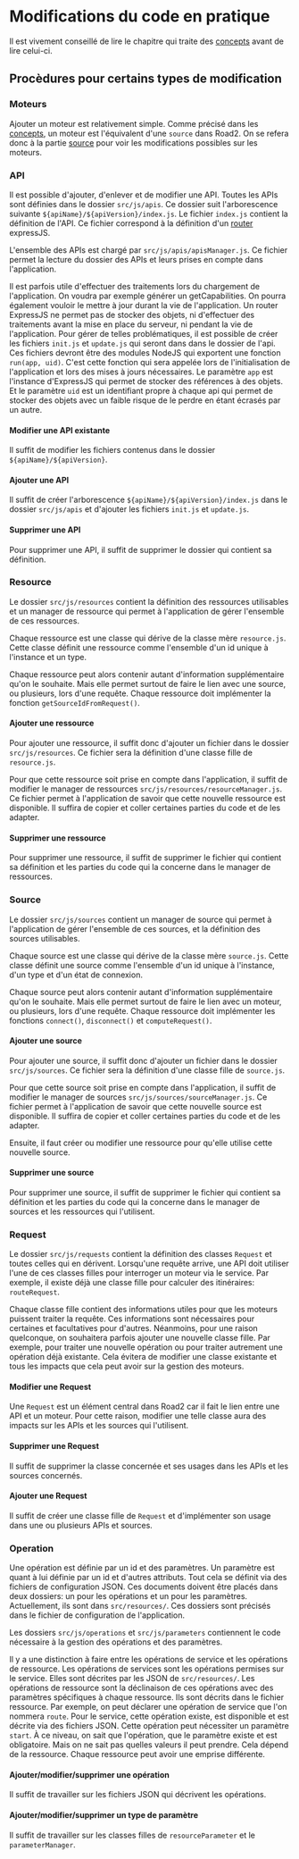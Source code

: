 # Modifications du code en pratique 

Il est vivement conseillé de lire le chapitre qui traite des [concepts](./concepts.md) avant de lire celui-ci. 

## Procèdures pour certains types de modification

### Moteurs 

Ajouter un moteur est relativement simple. Comme précisé dans les [concepts](./concepts.md), un moteur est l'équivalent d'une `source` dans Road2. On se refera donc à la partie [source](#Source) pour voir les modifications possibles sur les moteurs.

### API

Il est possible d'ajouter, d'enlever et de modifier une API. Toutes les APIs sont définies dans le dossier `src/js/apis`. Ce dossier suit l'arborescence suivante `${apiName}/${apiVersion}/index.js`. Le fichier `index.js` contient la définition de l'API. Ce fichier correspond à la définition d'un [router](https://expressjs.com/fr/4x/api.html#router) expressJS.

L'ensemble des APIs est chargé par `src/js/apis/apisManager.js`. Ce fichier permet la lecture du dossier des APIs et leurs prises en compte dans l'application.

Il est parfois utile d'effectuer des traitements lors du chargement de l'application. On voudra par exemple générer un getCapabilities. On pourra également vouloir le mettre à jour durant la vie de l'application. Un router ExpressJS ne permet pas de stocker des objets, ni d'effectuer des traitements avant la mise en place du serveur, ni pendant la vie de l'application.
Pour gérer de telles problématiques, il est possible de créer les fichiers `init.js` et `update.js` qui seront dans dans le dossier de l'api. Ces fichiers devront être des modules NodeJS qui exportent une fonction `run(app, uid)`. C'est cette fonction qui sera appelée lors de l'initialisation de l'application et lors des mises à jours nécessaires. Le paramètre `app` est l'instance d'ExpressJS qui permet de stocker des références à des objets. Et le paramètre `uid` est un identifiant propre à chaque api qui permet de stocker des objets avec un faible risque de le perdre en étant écrasés par un autre.

#### Modifier une API existante

Il suffit de modifier les fichiers contenus dans le dossier `${apiName}/${apiVersion}`.

#### Ajouter une API

Il suffit de créer l'arborescence `${apiName}/${apiVersion}/index.js` dans le dossier `src/js/apis` et d'ajouter les fichiers `init.js` et `update.js`. 

#### Supprimer une API

Pour supprimer une API, il suffit de supprimer le dossier qui contient sa définition.

### Resource

Le dossier `src/js/resources` contient la définition des ressources utilisables et un manager de ressource qui permet à l'application de gérer l'ensemble de ces ressources. 

Chaque ressource est une classe qui dérive de la classe mère `resource.js`. Cette classe définit une ressource comme l'ensemble d'un id unique à l'instance et un type.

Chaque ressource peut alors contenir autant d'information supplémentaire qu'on le souhaite. Mais elle permet surtout de faire le lien avec une source, ou plusieurs, lors d'une requête. Chaque ressource doit implémenter la fonction `getSourceIdFromRequest()`.

#### Ajouter une ressource

Pour ajouter une ressource, il suffit donc d'ajouter un fichier dans le dossier `src/js/resources`. Ce fichier sera la définition d'une classe fille de `resource.js`.

Pour que cette ressource soit prise en compte dans l'application, il suffit de modifier le manager de ressources `src/js/resources/resourceManager.js`. Ce fichier permet à l'application de savoir que cette nouvelle ressource est disponible. Il suffira de copier et coller certaines parties du code et de les adapter.

#### Supprimer une ressource

Pour supprimer une ressource, il suffit de supprimer le fichier qui contient sa définition et les parties du code qui la concerne dans le manager de ressources.

### Source

Le dossier `src/js/sources` contient un manager de source qui permet à l'application de gérer l'ensemble de ces sources, et la définition des sources utilisables.

Chaque source est une classe qui dérive de la classe mère `source.js`. Cette classe définit une source comme l'ensemble d'un id unique à l'instance, d'un type et d'un état de connexion.

Chaque source peut alors contenir autant d'information supplémentaire qu'on le souhaite. Mais elle permet surtout de faire le lien avec un moteur, ou plusieurs, lors d'une requête. Chaque ressource doit implémenter les fonctions `connect()`, `disconnect()` et `computeRequest()`.

#### Ajouter une source

Pour ajouter une source, il suffit donc d'ajouter un fichier dans le dossier `src/js/sources`. Ce fichier sera la définition d'une classe fille de `source.js`.

Pour que cette source soit prise en compte dans l'application, il suffit de modifier le manager de sources `src/js/sources/sourceManager.js`. Ce fichier permet à l'application de savoir que cette nouvelle source est disponible. Il suffira de copier et coller certaines parties du code et de les adapter.

Ensuite, il faut créer ou modifier une ressource pour qu'elle utilise cette nouvelle source.

#### Supprimer une source

Pour supprimer une source, il suffit de supprimer le fichier qui contient sa définition et les parties du code qui la concerne dans le manager de sources et les ressources qui l'utilisent.

### Request

Le dossier `src/js/requests` contient la définition des classes `Request` et toutes celles qui en dérivent. Lorsqu'une requête arrive, une API doit utiliser l'une de ces classes filles pour interroger un moteur via le service. Par exemple, il existe déjà une classe fille pour calculer des itinéraires: `routeRequest`.

Chaque classe fille contient des informations utiles pour que les moteurs puissent traiter la requête. Ces informations sont nécessaires pour certaines et facultatives pour d'autres. Néanmoins, pour une raison quelconque, on souhaitera parfois ajouter une nouvelle classe fille. Par exemple, pour traiter une nouvelle opération ou pour traiter autrement une opération déjà existante. Cela évitera de modifier une classe existante et tous les impacts que cela peut avoir sur la gestion des moteurs.

#### Modifier une Request

Une `Request` est un élément central dans Road2 car il fait le lien entre une API et un moteur. Pour cette raison, modifier une telle classe aura des impacts sur les APIs et les sources qui l'utilisent.

#### Supprimer une Request

Il suffit de supprimer la classe concernée et ses usages dans les APIs et les sources concernés.

#### Ajouter une Request

Il suffit de créer une classe fille de `Request` et d'implémenter son usage dans une ou plusieurs APIs et sources.

### Operation

Une opération est définie par un id et des paramètres. Un paramètre est quant à lui définie par un id et d'autres attributs. Tout cela se définit via des fichiers de configuration JSON. Ces documents doivent être placés dans deux dossiers: un pour les opérations et un pour les paramètres. Actuellement, ils sont dans `src/resources/`. Ces dossiers sont précisés dans le fichier de configuration de l'application.

Les dossiers `src/js/operations` et `src/js/parameters` contiennent le code nécessaire à la gestion des opérations et des paramètres.

Il y a une distinction à faire entre les opérations de service et les opérations de ressource. Les opérations de services sont les opérations permises sur le service. Elles sont décrites par les JSON de `src/resources/`. Les opérations de ressource sont la déclinaison de ces opérations avec des paramètres spécifiques à chaque ressource. Ils sont décrits dans le fichier ressource.
Par exemple, on peut déclarer une opération de service que l'on nommera `route`. Pour le service, cette opération existe, est disponible et est décrite via des fichiers JSON. Cette opération peut nécessiter un paramètre `start`. À ce niveau, on sait que l'opération, que le paramètre existe et est obligatoire. Mais on ne sait pas quelles valeurs il peut prendre. Cela dépend de la ressource. Chaque ressource peut avoir une emprise différente.

#### Ajouter/modifier/supprimer une opération

Il suffit de travailler sur les fichiers JSON qui décrivent les opérations.

#### Ajouter/modifier/supprimer un type de paramètre

Il suffit de travailler sur les classes filles de `resourceParameter` et le `parameterManager`.
